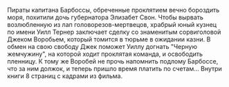 <!--2025-02-16 12:21:34-->
Пираты капитана Барбоссы, обреченные проклятием вечно бороздить моря, похитили дочь губернатора Элизабет Свон. Чтобы вырвать возлюбленную из лап головорезов-мертвецов, храбрый юный кузнец по имени Уилл Тернер заключает сделку со знаменитым сорвиголовой Джеком Воробьем, который томится в тюрьме в ожидании казни. В обмен на свою свободу Джек поможет Уиллу догнать "Черную жемчужину", на которой ходит проклятая команда, и освободить пленницу. К тому же Воробей не прочь напомнить подлому Барбоссе, что за ним должок, и теперь пришло время платить по счетам...	Внутри книги 8 страниц с кадрами из фильма.